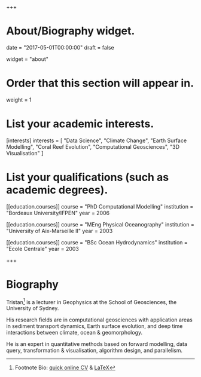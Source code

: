 +++
# About/Biography widget.

date = "2017-05-01T00:00:00"
draft = false

widget = "about"

# Order that this section will appear in.
weight = 1

# List your academic interests.
[interests]
  interests = [
    "Data Science",
    "Climate Change",
    "Earth Surface Modelling",
    "Coral Reef Evolution",
    "Computational Geosciences",
    "3D Visualisation"
  ]

# List your qualifications (such as academic degrees).
[[education.courses]]
  course = "PhD Computational Modelling"
  institution = "Bordeaux University/IFPEN"
  year = 2006

[[education.courses]]
  course = "MEng Physical Oceanography"
  institution = "University of Aix-Marseille II"
  year = 2003

[[education.courses]]
  course = "BSc Ocean Hydrodynamics"
  institution = "Ecole Centrale"
  year = 2003

+++

# Biography

Tristan[^1]  is a lecturer in Geophysics at the School of Geosciences, the University of Sydney.

His research fields are in computational geosciences with application areas in sediment transport dynamics, Earth surface evolution, and deep time interactions between climate, ocean & geomorphology.

He is an expert in quantitative methods based on forward modelling, data query, transformation & visualisation, algorithm design, and parallelism.

[^1]: Footnote Bio: [quick online CV](https://registry.jsonresume.org/tsalles) & [LaTeX](https://github.com/TristanSalles/CVLatex/blob/master/cv-tristan-salles.pdf)
